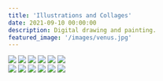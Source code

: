 ```yaml
---
title: 'Illustrations and Collages'
date: 2021-09-10 00:00:00
description: Digital drawing and painting.
featured_image: '/images/venus.jpg'
---
```

<div class="gallery" data-columns="3">
	<img src="/images/grub_life.jpg">
	<img src="/images/berntein.jpg">
	<img src="/images/meridian_octopus.jpg">
	<img src="/images/child_crow.jpg">
	<img src="/images/dragonfly.jpg">
	<img src="/images/cwasan.jpg">

<div class="gallery" data-columns="3">
	<img src="/images/text_parrots_gif.gif">
	<img src="/images/teeshirt.jpg">
	<img src="/images/windowseatbags1.jpg">
	<img src="/images/venus.jpg">
	<img src="/images/photo_collage_poppies-01.jpg">	
	<img src="/images/glitch.JPG">
		
		
</div>
